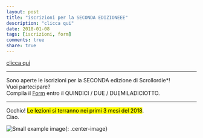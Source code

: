 ```yaml
---
layout: post
title: "iscrizioni per la SECONDA EDIZIONEEE"
description: "clicca qui"
date: 2018-01-08
tags: [iscrizioni, form]
comments: true
share: true
---
```


[clicca qui](http://bit.ly/2yepXkI)

---

Sono aperte le iscrizioni per la SECONDA edizione di Scrollordie*! <br>
Vuoi partecipare?<br>
Compila il [Form](http://bit.ly/2yepXkI) entro il QUINDICI / DUE / DUEMILADICIOTTO.<br>
<hr>
Occhio! <mark>Le lezioni si terranno nei primi 3 mesi del 2018</mark>.<br>
Ciao.



![Small example image]({{site.baseurl}}/images/sticker18.jpg){: .center-image}
